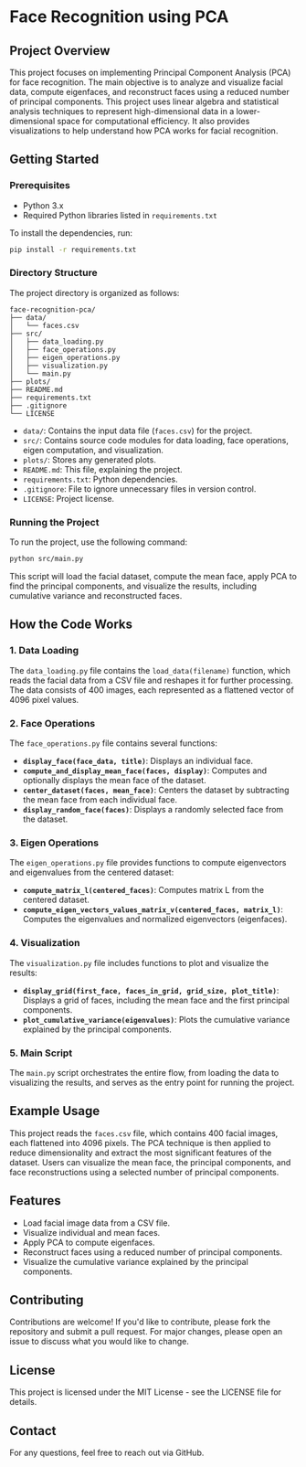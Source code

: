 # Face Recognition using PCA

## Project Overview
This project focuses on implementing Principal Component Analysis (PCA) for face recognition. The main objective is to analyze and visualize facial data, compute eigenfaces, and reconstruct faces using a reduced number of principal components. This project uses linear algebra and statistical analysis techniques to represent high-dimensional data in a lower-dimensional space for computational efficiency. It also provides visualizations to help understand how PCA works for facial recognition.

## Getting Started
### Prerequisites
- Python 3.x
- Required Python libraries listed in `requirements.txt`

To install the dependencies, run:
```bash
pip install -r requirements.txt
```

### Directory Structure
The project directory is organized as follows:
```
face-recognition-pca/
├── data/
│   └── faces.csv
├── src/
│   ├── data_loading.py
│   ├── face_operations.py
│   ├── eigen_operations.py
│   ├── visualization.py
│   └── main.py
├── plots/
├── README.md
├── requirements.txt
├── .gitignore
└── LICENSE
```
- `data/`: Contains the input data file (`faces.csv`) for the project.
- `src/`: Contains source code modules for data loading, face operations, eigen computation, and visualization.
- `plots/`: Stores any generated plots.
- `README.md`: This file, explaining the project.
- `requirements.txt`: Python dependencies.
- `.gitignore`: File to ignore unnecessary files in version control.
- `LICENSE`: Project license.

### Running the Project
To run the project, use the following command:
```bash
python src/main.py
```
This script will load the facial dataset, compute the mean face, apply PCA to find the principal components, and visualize the results, including cumulative variance and reconstructed faces.

## How the Code Works
### 1. Data Loading
The `data_loading.py` file contains the `load_data(filename)` function, which reads the facial data from a CSV file and reshapes it for further processing. The data consists of 400 images, each represented as a flattened vector of 4096 pixel values.

### 2. Face Operations
The `face_operations.py` file contains several functions:
- **`display_face(face_data, title)`**: Displays an individual face.
- **`compute_and_display_mean_face(faces, display)`**: Computes and optionally displays the mean face of the dataset.
- **`center_dataset(faces, mean_face)`**: Centers the dataset by subtracting the mean face from each individual face.
- **`display_random_face(faces)`**: Displays a randomly selected face from the dataset.

### 3. Eigen Operations
The `eigen_operations.py` file provides functions to compute eigenvectors and eigenvalues from the centered dataset:
- **`compute_matrix_l(centered_faces)`**: Computes matrix L from the centered dataset.
- **`compute_eigen_vectors_values_matrix_v(centered_faces, matrix_l)`**: Computes the eigenvalues and normalized eigenvectors (eigenfaces).

### 4. Visualization
The `visualization.py` file includes functions to plot and visualize the results:
- **`display_grid(first_face, faces_in_grid, grid_size, plot_title)`**: Displays a grid of faces, including the mean face and the first principal components.
- **`plot_cumulative_variance(eigenvalues)`**: Plots the cumulative variance explained by the principal components.

### 5. Main Script
The `main.py` script orchestrates the entire flow, from loading the data to visualizing the results, and serves as the entry point for running the project.

## Example Usage
This project reads the `faces.csv` file, which contains 400 facial images, each flattened into 4096 pixels. The PCA technique is then applied to reduce dimensionality and extract the most significant features of the dataset. Users can visualize the mean face, the principal components, and face reconstructions using a selected number of principal components.

## Features
- Load facial image data from a CSV file.
- Visualize individual and mean faces.
- Apply PCA to compute eigenfaces.
- Reconstruct faces using a reduced number of principal components.
- Visualize the cumulative variance explained by the principal components.

## Contributing
Contributions are welcome! If you'd like to contribute, please fork the repository and submit a pull request. For major changes, please open an issue to discuss what you would like to change.

## License
This project is licensed under the MIT License - see the LICENSE file for details.

## Contact
For any questions, feel free to reach out via GitHub.

